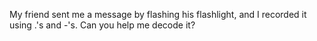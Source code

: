 My friend sent me a message by flashing his flashlight, and I recorded it using .'s and -'s. Can you help me decode it?
